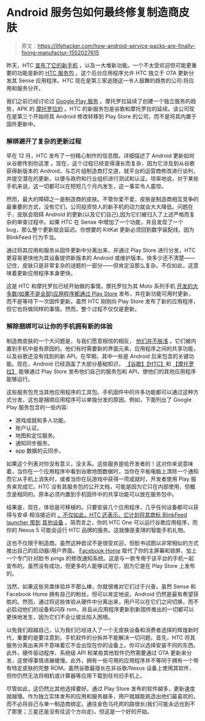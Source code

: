 # Android 服务包如何最终修复制造商皮肤

> 原文：<https://lifehacker.com/how-android-service-packs-are-finally-fixing-manufactur-1552027615>

昨天，HTC [宣布了它的新手机](https://gizmodo.com/htc-one-2014-review-faster-stronger-better-1550841872) ，以及一大堆新功能。一个不太受欢迎但可能更重要的功能是新的 [HTC 服务包](https://play.google.com/store/apps/details?id=com.htc.sense.hsp) 。这个后台应用程序允许 HTC 独立于 OTA 更新分发其 Sense 应用程序。HTC 现在是第三家追随这一令人鼓舞的趋势的公司:将应用和服务分开。



我们之前已经讨论过 [Google Play 服务](https://lifehacker.com/why-google-play-services-are-now-more-important-than-an-975970197) 。摩托罗拉延续了创建一个独立服务的趋势，APK 的 [摩托罗拉的](https://play.google.com/store/apps/details?id=com.motorola.context) 。HTC 的新服务包是谷歌和摩托罗拉的延续。该公司现在是第三个开始将其 Android 修改转移到 Play Store 的公司，而不是将其内置于固件更新中。

### 解绑避开了复杂的更新过程

早在 12 月，HTC 发布了一份精心制作的信息图，详细描述了 Android 更新如何从谷歌传到你这里 。现在，这个过程已经变得漫长而复杂，因为它涉及到从谷歌获得新版本的 Android，与芯片组制造商打交道，就平台的运营商修改进行谈判，并提交潜在的更新，以便与政府和行业组织进行测试和认证。坦率地说，对于某些手机来说，这一切都可以在短短几个月内发生，这一事实令人震惊。

然而，最大的障碍之一是制造商的皮肤。不管你爱不爱，皮肤是制造商相互竞争的最重要的方式，没有它们，公司投资惊人的新手机的动力就会大大降低。问题在于，皮肤会阻碍 Android 的更新(以及它们自己),因为它们被归入了上述严格而复杂的审查过程中。如果 HTC 在 Sense 中增加了一个功能，并且发现了一个 bug，那么整个更新就会延迟。你想要的 KitKat 更新必须回到数字装配线，因为 BlinkFeed 行为不当。

通过将其应用和服务从固件更新中分离出来，并通过 Play Store 进行分发，HTC 更容易更快地为其设备提供新版本的 Android 或维护版本。快多少还不清楚——记住，皮肤只是非常复杂的谜题的一部分——但肯定没那么复杂。不仅如此，这意味着更新应用程序本身更快。

这是 HTC 和摩托罗拉已经开始做的事情。摩托罗拉为其 Moto 系列手机 [开发的大多数(如果不是全部)应用程序都通过 Play Store](https://play.google.com/store/apps/developer?id=Motorola+Mobility+LLC.) 发布，并在新功能可用时更新，而不是等待下一次固件更新。虽然 HTC 刚刚向 Play Store 发布了新的应用程序，但它也将做同样的事情。然而，整个过程不仅仅是更新。

### 解除捆绑可以让你的手机拥有新的体验

制造商皮肤的一个大问题是，与我们愿意相信的相反， [他们并不肤浅](https://gizmodo.com/whats-the-point-of-android-skins-5963773) 。它们被内置到手机中是有原因的。他们有时需要新的界面元素，应用程序之间的共享功能，以及谷歌还没有找到的新 API。在早期，其中一些是 Android 后来包含的关键功能。现在，Android 已经涵盖了大部分基础知识， [【谷歌】](https://play.google.com/store/apps/details?id=com.google.android.gms)[【HTC】](https://play.google.com/store/apps/details?id=com.htc.sense.hsp)和 [【摩托罗拉】](https://play.google.com/store/apps/details?id=com.motorola.context) 能够通过 Play Store 发布他们自己的服务包和 API，使他们的其他应用程序能够运行。

这些服务包充当其他应用程序的工具包。手机固件中的许多功能都可以通过这种方式分发，这也是捆绑应用程序可以单独分发的原因。例如，下面列出了 Google Play 服务包含的一些内容:

*   游戏成就和多人功能。
*   账户认证。
*   地图和定位服务。
*   通知同步服务。
*   app 数据的云同步。

如果这个列表对你没有意义，没关系。这些服务是给开发者的！这对你来说意味着，当你在一个应用程序中看到谷歌地图数据时，当你在平板电脑上清除一个通知而它从手机上消失时，或者当你在玩游戏中获得一项成就时，开发者使用 Play 服务来完成它。HTC 没有其服务包的公开文档，可能是因为它只在内部使用，但概念是相同的。原本必须内置到手机固件中的共享功能可以放在服务包中。

结果是，现在，体验是可移植的。只要安装几个应用程序，几乎任何设备都可以获得与安卓 相当接近的 [。不仅如此，HTC 还表示，它计划将其商标 BlinkFeed launcher 带到](https://lifehacker.com/how-to-get-nearly-stock-android-on-any-phone-no-root-513696799) [其他设备](http://www.htc.com/www/about/newsroom/2014/2014-03-25-THE-BEST-JUST-GOT-BETTER-INTRODUCING-THE-HTC-ONE-M8/) 。简而言之，你的 HTC One 可以运行谷歌应用程序，而你的 Nexus 5 可能会运行 HTC 品牌的服务。这就像是麦琪的智能手机礼物。

这也不仅限于制造商。虽然这种尝试不是很受欢迎，但脸书试图以非常相似的方式推出自己的启动器/用户界面。 [Facebook Home](https://lifehacker.com/facebook-home-brings-a-friend-focused-home-and-lock-scr-5993643) 取代了你的主屏幕和锁屏，加上一个专门针对脸书 pings 的修改通知系统。这是与一款专用于该平台的手机一起宣布的，虽然没有成功，但更多的人能够试用它，因为它是在 Play Store 上发布的。

当然，如果这些另类体验并不那么棒，你就很难对它们过于兴奋。虽然 Sense 和 Facebook Home 拥有自己的粉丝，但可以肯定地说，Android 仍然是最有希望获胜的。然而，通过将这些体验从硬件中分离出来，用户可以在它们之间切换，而不必启动他们的设备和闪存 rom，并且从应用程序更新到新固件推出的一切都可以更快地发生，因为它们不会让彼此陷入困境。

以免我们超越自己，认为我们已经进入了一个无皮肤设备和消费者选择的辉煌新时代，重要的是要注意到，手机软件的分拆并不能解决一切问题。首先，HTC 将其服务分离出来并不意味着它不会出现在你的设备上。你可以选择安装不同的东西。此外，硬件驱动程序、系统级 API 和某些其他软件仍然需要通过 OTA 更新来分发，这使得事情进展缓慢。此外，拥有一些可用的应用程序并不等同于拥有一个带有特定皮肤的完整 ROM。虽然谷歌最擅长在非谷歌/Nexus 设备上使用其软件，但你仍然无法将相机或计算器等应用下载到任何旧手机上。

尽管如此，这仍然比其他选择要好。通过 Play Store 发布的软件越多，更新速度就越慢。作为独立实体发布的应用和服务越多，用户就越能挑选出他们最喜欢的，而不必将自己与单一制造商绑定。通往金色乌托邦的路很长(我们可能永远也到不了那里；三星还是没有往这个方向走)，但这是一个好的开始。